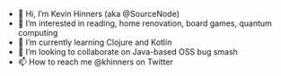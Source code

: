 - 👋 Hi, I’m Kevin Hinners (aka @SourceNode)
- 👀 I’m interested in reading, home renovation, board games, quantum computing
- 🌱 I’m currently learning Clojure and Kotlin
- 💞️ I’m looking to collaborate on Java-based OSS bug smash
- 📫 How to reach me @khinners on Twitter

<!---
SourceNode/SourceNode is a ✨ special ✨ repository because its `README.md` (this file) appears on your GitHub profile.
You can click the Preview link to take a look at your changes.
--->
